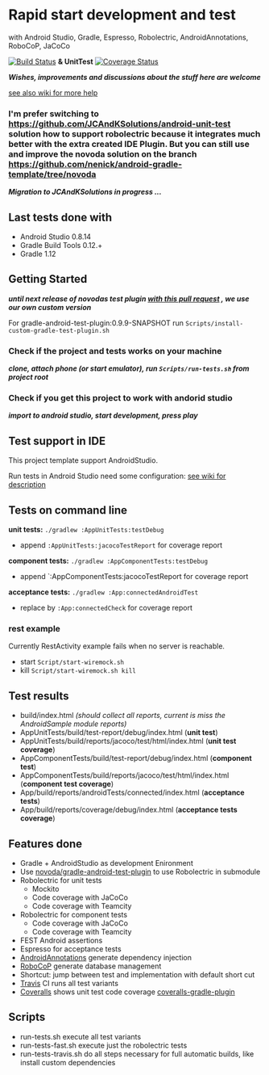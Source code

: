 # Rapid start development and test
with Android Studio, Gradle, Espresso, Robolectric, AndroidAnnotations, RoboCoP, JaCoCo

[![Build Status](https://travis-ci.org/nenick/android-gradle-template.svg?branch=master)](https://travis-ci.org/nenick/android-gradle-template) **& UnitTest** [![Coverage Status](https://coveralls.io/repos/nenick/android-gradle-template/badge.png?branch=novoda)](https://coveralls.io/r/nenick/android-gradle-template?branch=novoda)

***Wishes, improvements and discussions about the stuff here are welcome***

[see also wiki for more help](https://github.com/nenick/android-gradle-template/wiki)

### I'm prefer switching to https://github.com/JCAndKSolutions/android-unit-test solution how to support robolectric because it integrates much better with the extra created IDE Plugin. But you can still use and improve the novoda solution on the branch https://github.com/nenick/android-gradle-template/tree/novoda

***Migration to JCAndKSolutions in progress ...***

## Last tests done with

* Android Studio 0.8.14
* Gradle Build Tools 0.12.+
* Gradle 1.12

## Getting Started

***until next release of novodas test plugin [with this pull request](https://github.com/novoda/gradle-android-test-plugin/pull/11) , we use our own custom version*** 

For gradle-android-test-plugin:0.9.9-SNAPSHOT run `Scripts/install-custom-gradle-test-plugin.sh`

### Check if the project and tests works on your machine

***clone, attach phone (or start emulator), run `Scripts/run-tests.sh` from project root***

### Check if you get this project to work with andorid studio

***import to android studio, start development, press play***

## Test support in IDE

This project template support AndroidStudio.

Run tests in Android Studio need some configuration:  [see wiki for description](https://github.com/nenick/android-gradle-template/wiki/Tests-in-Android-Studio---IntellJ)

## Tests on command line

**unit tests:** `./gradlew :AppUnitTests:testDebug`

* append `:AppUnitTests:jacocoTestReport` for coverage report

**component tests:** `./gradlew :AppComponentTests:testDebug`

* append `:AppComponentTests:jacocoTestReport for coverage report

**acceptance tests:** `./gradlew :App:connectedAndroidTest`

* replace by `:App:connectedCheck` for coverage report

### rest example
Currently RestActivity example fails when no server is reachable. 

* start `Script/start-wiremock.sh`
* kill  `Script/start-wiremock.sh kill`

## Test results

* build/index.html *(should collect all reports, current is miss the AndroidSample module reports)*
* AppUnitTests/build/test-report/debug/index.html (**unit test**)
* AppUnitTests/build/reports/jacoco/test/html/index.html (**unit test coverage**)
* AppComponentTests/build/test-report/debug/index.html (**component test**)
* AppComponentTests/build/reports/jacoco/test/html/index.html (**component test coverage**)
* App/build/reports/androidTests/connected/index.html (**acceptance tests**)
* App/build/reports/coverage/debug/index.html (**acceptance tests coverage**)

## Features done

* Gradle + AndroidStudio as development Enironment
* Use [novoda/gradle-android-test-plugin](https://github.com/novoda/gradle-android-test-plugin) to use Robolectric in submodule
* Robolectric for unit tests
    * Mockito
    * Code coverage with JaCoCo
    * Code coverage with Teamcity
* Robolectric for component tests
    * Code coverage with JaCoCo
    * Code coverage with Teamcity
* FEST Android assertions
* Espresso for acceptance tests
* [AndroidAnnotations](http://androidannotations.org/) generate dependency injection
* [RoboCoP](https://github.com/mediarain/RoboCoP) generate database management
* Shortcut: jump between test and implementation with default short cut
* [Travis](https://travis-ci.org/) CI runs all test variants
* [Coveralls](https://coveralls.io/) shows unit test code coverage [coveralls-gradle-plugin](https://github.com/kt3k/coveralls-gradle-plugin)

## Scripts

* run-tests.sh execute all test variants
* run-tests-fast.sh execute just the robolectric tests
* run-tests-travis.sh do all steps necessary for full automatic builds, like install custom dependencies
